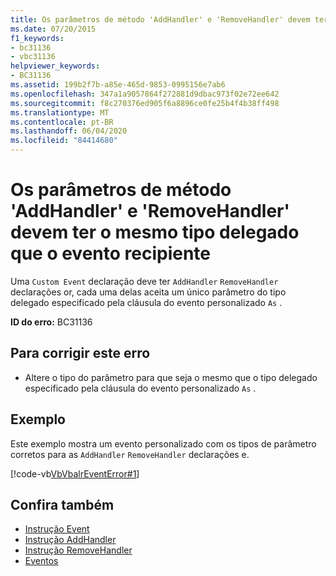 ```yaml
---
title: Os parâmetros de método 'AddHandler' e 'RemoveHandler' devem ter o mesmo tipo delegado que o evento recipiente
ms.date: 07/20/2015
f1_keywords:
- bc31136
- vbc31136
helpviewer_keywords:
- BC31136
ms.assetid: 199b2f7b-a85e-465d-9853-0995156e7ab6
ms.openlocfilehash: 347a1a9057864f272881d9dbac973f02e72ee642
ms.sourcegitcommit: f8c270376ed905f6a8896ce0fe25b4f4b38ff498
ms.translationtype: MT
ms.contentlocale: pt-BR
ms.lasthandoff: 06/04/2020
ms.locfileid: "84414680"
---
```

# <a name="addhandler-and-removehandler-method-parameters-must-have-the-same-delegate-type-as-the-containing-event"></a>Os parâmetros de método 'AddHandler' e 'RemoveHandler' devem ter o mesmo tipo delegado que o evento recipiente
Uma `Custom Event` declaração deve ter `AddHandler` `RemoveHandler` declarações or, cada uma delas aceita um único parâmetro do tipo delegado especificado pela cláusula do evento personalizado `As` .  
  
 **ID do erro:** BC31136  
  
## <a name="to-correct-this-error"></a>Para corrigir este erro  
  
- Altere o tipo do parâmetro para que seja o mesmo que o tipo delegado especificado pela cláusula do evento personalizado `As` .  
  
## <a name="example"></a>Exemplo  
 Este exemplo mostra um evento personalizado com os tipos de parâmetro corretos para as `AddHandler` `RemoveHandler` declarações e.  
  
 [!code-vb[VbVbalrEventError#1](~/samples/snippets/visualbasic/VS_Snippets_VBCSharp/VbVbalrEventError/VB/VbVbalrEventError.vb#1)]  
  
## <a name="see-also"></a>Confira também

- [Instrução Event](../language-reference/statements/event-statement.md)
- [Instrução AddHandler](../language-reference/statements/addhandler-statement.md)
- [Instrução RemoveHandler](../language-reference/statements/removehandler-statement.md)
- [Eventos](../programming-guide/language-features/events/index.md)
